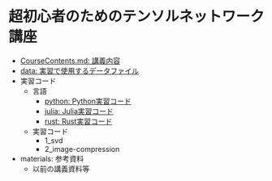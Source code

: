 # 超初心者のためのテンソルネットワーク講座

* [CourseContents.md: 講義内容](CourseContents.md)
* [data: 実習で使用するデータファイル](data)
* 実習コード
    - 言語
        - [python: Python実習コード](python)
        - [julia: Julia実習コード](julia)
        - [rust: Rust実習コード](rust)
    - 実習コード
        - 1_svd
        - 2_image-compression
* materials: 参考資料
    - 以前の講義資料等

